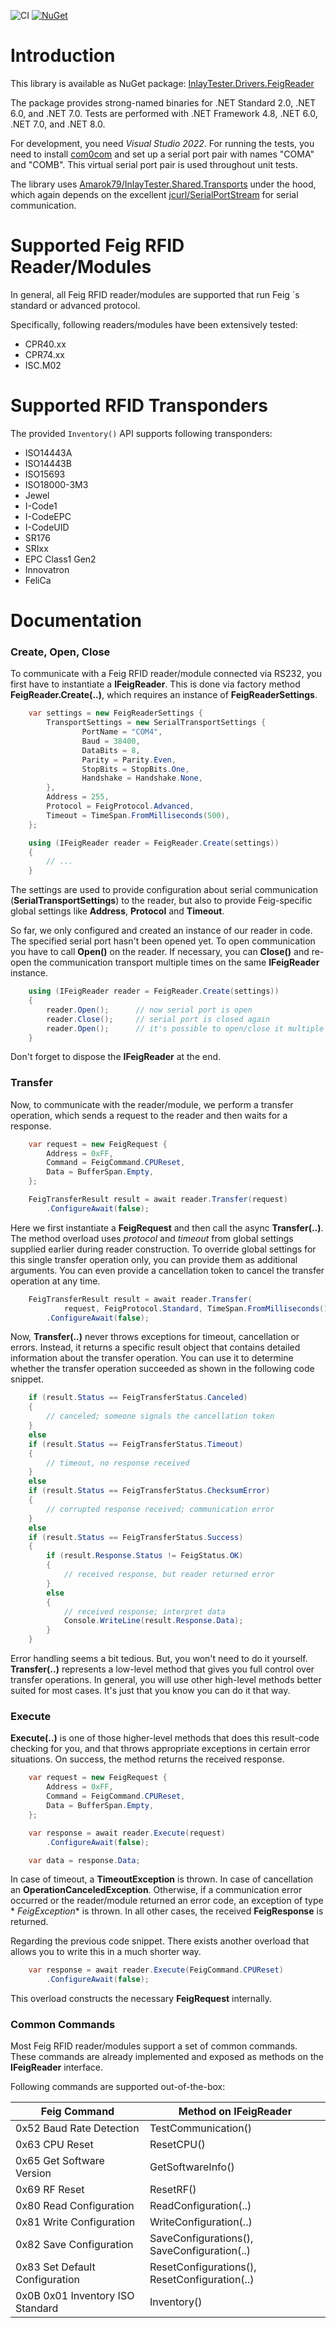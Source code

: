 ![CI](https://github.com/Amarok79/InlayTester.Drivers.FeigReader/workflows/CI/badge.svg)
[![NuGet](https://img.shields.io/nuget/v/InlayTester.Drivers.FeigReader.svg?logo=)](https://www.nuget.org/packages/InlayTester.Drivers.FeigReader/)

# Introduction

This library is available as NuGet package:
[InlayTester.Drivers.FeigReader](https://www.nuget.org/packages/InlayTester.Drivers.FeigReader/)

The package provides strong-named binaries for .NET Standard 2.0, .NET 6.0, and .NET 7.0. Tests are performed with .NET
Framework 4.8, .NET 6.0, .NET 7.0, and .NET 8.0.

For development, you need *Visual Studio 2022*. For running the tests, you need to
install [com0com](https://sourceforge.net/projects/com0com/) and set up a serial port pair with names "COMA" and "COMB".
This virtual serial port pair is used throughout unit tests.

The library uses [Amarok79/InlayTester.Shared.Transports](https://github.com/Amarok79/InlayTester.Shared.Transports)
under the hood, which again depends on the excellent [jcurl/SerialPortStream](https://github.com/jcurl/SerialPortStream)
for serial communication.

# Supported Feig RFID Reader/Modules

In general, all Feig RFID reader/modules are supported that run Feig `s standard or advanced protocol.

Specifically, following readers/modules have been extensively tested:

- CPR40.xx
- CPR74.xx
- ISC.M02

# Supported RFID Transponders

The provided `Inventory()` API supports following transponders:

- ISO14443A
- ISO14443B
- ISO15693
- ISO18000-3M3
- Jewel
- I-Code1
- I-CodeEPC
- I-CodeUID
- SR176
- SRIxx
- EPC Class1 Gen2
- Innovatron
- FeliCa

# Documentation

### Create, Open, Close

To communicate with a Feig RFID reader/module connected via RS232, you first have to instantiate a **IFeigReader**. This
is done via factory method **FeigReader.Create(..)**, which requires an instance of **FeigReaderSettings**.

````cs
    var settings = new FeigReaderSettings {
        TransportSettings = new SerialTransportSettings {
                PortName = "COM4",
                Baud = 38400,
                DataBits = 8,
                Parity = Parity.Even,
                StopBits = StopBits.One,
                Handshake = Handshake.None,
        },
        Address = 255,
        Protocol = FeigProtocol.Advanced,
        Timeout = TimeSpan.FromMilliseconds(500),
    };

    using (IFeigReader reader = FeigReader.Create(settings))
    {
        // ...
    }
````

The settings are used to provide configuration about serial communication (**SerialTransportSettings**) to the reader,
but also to provide Feig-specific global settings like **Address**, **Protocol** and **Timeout**.

So far, we only configured and created an instance of our reader in code. The specified serial port hasn't been opened
yet. To open communication you have to call **Open()** on the reader. If necessary, you can **Close()** and re-open the
communication transport multiple times on the same **IFeigReader** instance.

````cs
    using (IFeigReader reader = FeigReader.Create(settings))
    {
        reader.Open();      // now serial port is open
        reader.Close();     // serial port is closed again
        reader.Open();      // it's possible to open/close it multiple times
    }
````

Don't forget to dispose the **IFeigReader** at the end.

### Transfer

Now, to communicate with the reader/module, we perform a transfer operation, which sends a request to the reader and
then waits for a response.

````cs
    var request = new FeigRequest {
        Address = 0xFF,
        Command = FeigCommand.CPUReset,
        Data = BufferSpan.Empty,
    };

    FeigTransferResult result = await reader.Transfer(request)
        .ConfigureAwait(false);
````

Here we first instantiate a **FeigRequest** and then call the async **Transfer(..)**. The method overload uses
*protocol* and *timeout* from global settings supplied earlier during reader construction. To override global settings
for this single transfer operation only, you can provide them as additional arguments. You can even provide a
cancellation token to cancel the transfer operation at any time.

````cs
    FeigTransferResult result = await reader.Transfer(
            request, FeigProtocol.Standard, TimeSpan.FromMilliseconds(1000), cancellationToken)
        .ConfigureAwait(false);
````

Now, **Transfer(..)** never throws exceptions for timeout, cancellation or errors. Instead, it returns a specific result
object that contains detailed information about the transfer operation. You can use it to determine whether the transfer
operation succeeded as shown in the following code snippet.

````cs
    if (result.Status == FeigTransferStatus.Canceled)
    {
        // canceled; someone signals the cancellation token
    }
    else
    if (result.Status == FeigTransferStatus.Timeout)
    {
        // timeout, no response received
    }
    else
    if (result.Status == FeigTransferStatus.ChecksumError)
    {
        // corrupted response received; communication error
    }
    else
    if (result.Status == FeigTransferStatus.Success)
    {
        if (result.Response.Status != FeigStatus.OK)
        {
            // received response, but reader returned error
        }
        else
        {
            // received response; interpret data
            Console.WriteLine(result.Response.Data);
        }
    }
````

Error handling seems a bit tedious. But, you won't need to do it yourself. **Transfer(..)** represents a low-level
method that gives you full control over transfer operations. In general, you will use other high-level methods better
suited for most cases. It's just that you know you can do it that way.

### Execute

**Execute(..)** is one of those higher-level methods that does this result-code checking for you, and that throws
appropriate exceptions in certain error situations. On success, the method returns the received response.

````cs
    var request = new FeigRequest {
        Address = 0xFF,
        Command = FeigCommand.CPUReset,
        Data = BufferSpan.Empty,
    };

    var response = await reader.Execute(request)
        .ConfigureAwait(false);

    var data = response.Data;
````

In case of timeout, a **TimeoutException** is thrown. In case of cancellation an **OperationCanceledException**.
Otherwise, if a communication error occurred or the reader/module returned an error code, an exception of type *
*FeigException** is thrown. In all other cases, the received **FeigResponse** is returned.

Regarding the previous code snippet. There exists another overload that allows you to write this in a much shorter way.

````cs
    var response = await reader.Execute(FeigCommand.CPUReset)
        .ConfigureAwait(false);
````

This overload constructs the necessary **FeigRequest** internally.

### Common Commands

Most Feig RFID reader/modules support a set of common commands. These commands are already implemented and exposed as
methods on the **IFeigReader** interface.

Following commands are supported out-of-the-box:

| Feig Command                     | Method on IFeigReader                         |
|----------------------------------|-----------------------------------------------|
| 0x52  Baud Rate Detection        | TestCommunication()                           |
| 0x63  CPU Reset                  | ResetCPU()                                    |
| 0x65  Get Software Version       | GetSoftwareInfo()                             |
| 0x69  RF Reset                   | ResetRF()                                     |
| 0x80  Read Configuration         | ReadConfiguration(..)                         |
| 0x81  Write Configuration        | WriteConfiguration(..)                        |
| 0x82  Save Configuration         | SaveConfigurations(), SaveConfiguration(..)   |
| 0x83  Set Default Configuration  | ResetConfigurations(), ResetConfiguration(..) |
| 0x0B 0x01 Inventory ISO Standard | Inventory()                                   |
